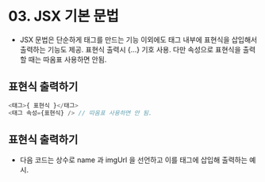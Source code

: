 # 03. JSX 기본 문법
- JSX 문법은 단순하게 태그를 만드는 기능 이외에도 태그 내부에 표현식을 삽입해서 출력하는 기능도 제공. 표현식 출력시 {...} 기호 사용. 다만 속성으로 표현식을 출력할 때는 따옴표 사용하면 안됨.
## 표현식 출력하기
```js
<태그>{ 표현식 }</태그>
<태그 속성={표현식} /> // 따옴표 사용하면 안 됨.
```

## 표현식 출력하기
- 다음 코드는 상수로 name 과 imgUrl 을 선언하고 이를 태그에 삽입해 출력하는 예시.
```html

```
